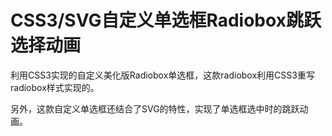 # CSS3/SVG自定义单选框Radiobox跳跃选择动画
利用CSS3实现的自定义美化版Radiobox单选框，这款radiobox利用CSS3重写radiobox样式实现的。

另外，这款自定义单选框还结合了SVG的特性，实现了单选框选中时的跳跃动画。
